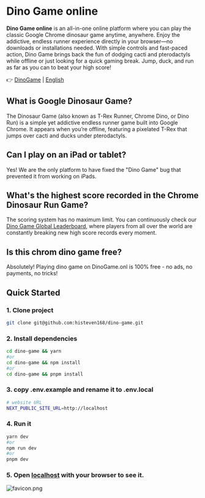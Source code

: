 # Dino Game online
**Dino Game online** is an all-in-one online platform where you can play the classic Google Chrome dinosaur game anytime, anywhere. Enjoy the addictive, endless runner experience directly in your browser—no downloads or installations needed. With simple controls and fast-paced action, Dino Game brings back the fun of dodging cacti and pterodactyls while offline or just looking for a quick gaming break. Jump, duck, and run as far as you can to beat your high score!

👉 [DinoGame](https://dinogame.onl) | [English]([[https://github.com/histeven168/dino-game/blob/main/README.md](https://github.com/histeven168/dino-game/edit/main/README.md)](https://github.com/histeven168/dino-game/edit/main/README.md))

## What is Google Dinosaur Game?

The Dinosaur Game (also known as T-Rex Runner, Chrome Dino, or Dino Run) is a simple yet addictive endless runner game built into Google Chrome. It appears when you’re offline, featuring a pixelated T-Rex that jumps over cacti and ducks under pterodactyls.

## Can I play on an iPad or tablet?

Yes! We are the only platform to have fixed the "Dino Game" bug that prevented it from working on iPads.

## What's the highest score recorded in the Chrome Dinosaur Run Game?

The scoring system has no maximum limit. You can continuously check our [Dino Game Global Leaderboard](https://dinogame.onl/ranking.html), where players from all over the world are constantly breaking new high score records every moment.

## Is this chrom dino game free?

Absolutely! Playing dino game on DinoGame.onl is 100% free - no ads, no payments, no tricks!


## Quick Started

### 1. Clone project

```bash
git clone git@github.com:histeven168/dino-game.git
```

### 2. Install dependencies

```bash
cd dino-game && yarn
#or
cd dino-game && npm install
#or
cd dino-game && pnpm install
```

### 3. copy .env.example and rename it to .env.local

```bash
# website URL
NEXT_PUBLIC_SITE_URL=http://localhost

```

### 4. Run it

```bash
yarn dev
#or
npm run dev
#or
pnpm dev
```

### 5. Open [localhost](localhost) with your browser to see it.
![favicon.png](https://dinogame.onl/favicon.png)
